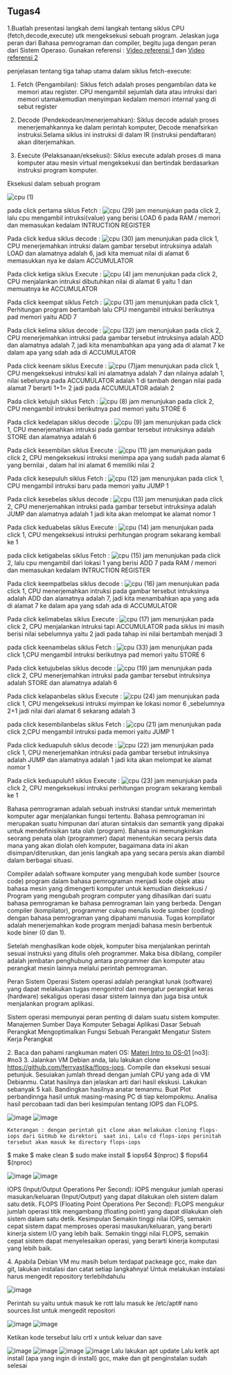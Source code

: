 ## Tugas4 



1.Buatlah presentasi langkah demi langkah tentang siklus CPU (fetch,decode,execute) utk mengeksekusi sebuah program. Jelaskan juga peran dari Bahasa pemrograman dan compiler, begitu juga dengan peran dari Sistem Operaso. Gunakan referensi : [Video referensi 1](https://www.youtube.com/watch?v=Z5JC9Ve1sfI) dan [Video referensi 2](https://www.youtube.com/watch?v=jFDMZpkUWCw)

penjelasan tentang tiga tahap utama dalam siklus fetch-execute:

1. Fetch (Pengambilan):
Siklus fetch adalah proses pengambilan data ke memori atau register. CPU mengambil sejumlah data atau intruksi dari memori utamakemudian menyimpan kedalam memori internal yang di sebut register

2. Decode (Pendekodean/menerjemahkan):
Siklus decode adalah proses menerjemahkannya ke dalam perintah komputer, Decode menafsirkan instruksi.Selama siklus ini instruksi di dalam IR (instruksi pendaftaran) akan diterjemahkan.

3. Execute (Pelaksanaan/eksekusi):
Siklus execute adalah  proses di mana komputer atau mesin virtual mengeksekusi dan bertindak berdasarkan instruksi program komputer.

Eksekusi dalam sebuah program

![cpu (1)](https://github.com/StalisAhmadSholeh/SysOP24-3123521010/assets/160557634/566da58b-c555-4807-b3d9-7147613118de)

pada click pertama siklus Fetch :
![cpu (29)](https://github.com/StalisAhmadSholeh/SysOP24-3123521010/assets/160557634/5210d90c-12a8-4912-82d2-7b53d37a7130)
jam menunjukan pada click 2, lalu cpu mengambil intruksi(value) yang berisi LOAD 6 pada RAM / memori  dan memasukan kedalam INTRUCTION REGISTER 

Pada click  kedua siklus decode :
![cpu (30)](https://github.com/StalisAhmadSholeh/SysOP24-3123521010/assets/160557634/70798991-c3bd-4c79-8060-69ec110bb8c3)
jam menunjukan pada click 1, CPU menerjemahkan intruksi dalam gambar tersebut intruksinya adalah LOAD dan alamatnya adalah 6, jadi kita memuat nilai di alamat 6 memasukkan nya ke dalam ACCUMULATOR  

Pada click  ketiga siklus Execute :
![cpu (4)](https://github.com/StalisAhmadSholeh/SysOP24-3123521010/assets/160557634/a16cc30f-c74e-4857-b7d6-e436fd97e7b3)
jam menunjukan pada click 2, CPU menjalankan intruksi dibutuhkan nilai di alamat 6 yaitu 1 dan memuatnya ke ACCUMULATOR

Pada click keempat siklus Fetch :
![cpu (31)](https://github.com/StalisAhmadSholeh/SysOP24-3123521010/assets/160557634/2889ad44-f000-4fb1-98c3-5c7d472dfa2c)
jam menunjukan pada click 1, Perhitungan program bertambah lalu CPU mengambil intruksi berikutnya pad memori yaitu ADD 7

Pada click  kelima siklus decode :
![cpu (32)](https://github.com/StalisAhmadSholeh/SysOP24-3123521010/assets/160557634/3ea4e250-40ac-43c7-a8c0-40311d4c68cb)
jam menunjukan pada click 2, CPU menerjemahkan intruksi pada gambar tersebut intruksinya adalah ADD dan alamatnya adalah 7, jadi kita menambahkan apa yang ada di alamat 7  ke dalam apa yang sdah ada di ACCUMULATOR  

Pada click  keenam siklus Execute :
![cpu (7)](https://github.com/StalisAhmadSholeh/SysOP24-3123521010/assets/160557634/6a7bce20-a0b9-4e5d-b71c-c8ef283581c3)jam menunjukan pada click 1, CPU mengeksekusi intruksi kali ini alamatnya adalah 7 dan nilainya adalah 1, nilai sebelunya pada ACCUMULATOR adalah 1  di tambah dengan nilai pada alamat 7 berarti 1+1= 2 jadi pada ACCUMULATOR adalah 2

Pada click ketujuh siklus Fetch :
![cpu (8)](https://github.com/StalisAhmadSholeh/SysOP24-3123521010/assets/160557634/51723973-c1d6-4709-b338-5f91268a25c9)
jam menunjukan pada click 2, CPU mengambil intruksi berikutnya pad memori yaitu STORE 6  

Pada click  kedelapan siklus decode :
![cpu (9)](https://github.com/StalisAhmadSholeh/SysOP24-3123521010/assets/160557634/9ea73b55-a2b0-4820-a5b9-a2137840c1c4)
jam menunjukan pada click 1,   CPU menerjemahkan intruksi pada gambar tersebut intruksinya adalah STORE dan alamatnya adalah 6

Pada click  kesembilan siklus Execute :
![cpu (11)](https://github.com/StalisAhmadSholeh/SysOP24-3123521010/assets/160557634/6a71490a-155f-4905-b566-799647eabd1d)
jam menunjukan pada click 2, CPU mengeksekusi intruksi menimpa apa yang sudah pada alamat 6 yang bernilai , dalam hal ini alamat 6 memiliki nilai 2 

Pada click kesepuluh siklus Fetch :
![cpu (12)](https://github.com/StalisAhmadSholeh/SysOP24-3123521010/assets/160557634/54917d43-8de6-4fba-b6a4-b3ee266049cf)
jam menunjukan pada click 1, CPU mengambil intruksi baru pada memori yaitu  JUMP 1

Pada click  kesebelas siklus decode :
![cpu (13)](https://github.com/StalisAhmadSholeh/SysOP24-3123521010/assets/160557634/08794a17-f990-4a96-b3e2-b32d3e3970a3)
jam menunjukan pada click 2, CPU menerjemahkan intruksi pada gambar tersebut intruksinya adalah JUMP dan alamatnya adalah 1 jadi kita akan melompat ke alamat nomor 1

Pada click  keduabelas siklus Execute :
![cpu (14)](https://github.com/StalisAhmadSholeh/SysOP24-3123521010/assets/160557634/7bd5443b-23c6-4304-8b9c-d09e4fde0c63)
jam menunjukan pada click 1, CPU mengeksekusi intruksi perhitungan program sekarang kembali ke 1

pada click ketigabelas siklus Fetch :
![cpu (15)](https://github.com/StalisAhmadSholeh/SysOP24-3123521010/assets/160557634/f7421e5b-716d-4ec9-9996-c71ee33a56b5)
jam menunjukan pada click 2, lalu cpu mengambil dari lokasi 1 yang berisi ADD 7 pada RAM / memori  dan memasukan kedalam INTRUCTION REGISTER 

Pada click  keempatbelas siklus decode :
![cpu (16)](https://github.com/StalisAhmadSholeh/SysOP24-3123521010/assets/160557634/632ca023-41d5-432a-ad82-6d0c707270c3)
jam menunjukan pada click 1,  CPU menerjemahkan intruksi pada gambar tersebut intruksinya adalah ADD dan alamatnya adalah 7, jadi kita menambahkan apa yang ada di alamat 7  ke dalam apa yang sdah ada di ACCUMULATOR  
 

Pada click  kelimabelas siklus Execute :
![cpu (17)](https://github.com/StalisAhmadSholeh/SysOP24-3123521010/assets/160557634/7b94a79b-c071-42ce-9854-4463e409b43f)
jam menunjukan pada click 2, CPU menjalankan intruksi tapi ACCUMULATOR pada siklus ini masih berisi nilai sebelumnya yaitu 2 jadi pada tahap ini nilai bertambah menjadi 3


pada click keenambelas siklus Fetch :
![cpu (33)](https://github.com/StalisAhmadSholeh/SysOP24-3123521010/assets/160557634/048e8bed-5a95-4c68-9050-128ed4572953)
jam menunjukan pada click 1,CPU mengambil intruksi berikutnya pad memori yaitu STORE 6 

Pada click  ketujubelas siklus decode :
![cpu (19)](https://github.com/StalisAhmadSholeh/SysOP24-3123521010/assets/160557634/4d4fe51a-28df-4441-9465-ee945b1793f7)
jam menunjukan pada click 2, CPU menerjemahkan intruksi pada gambar tersebut intruksinya adalah STORE dan alamatnya adalah 6
 
Pada click  kelapanbelas siklus Execute :
![cpu (24)](https://github.com/StalisAhmadSholeh/SysOP24-3123521010/assets/160557634/d5cc09e7-bef3-41b2-8899-0edbb7736169)
jam menunjukan pada click 1,  CPU mengeksekusi intruksi myimpan ke lokasi nomor 6 ,sebelumnya 2+1 jadi nilai dari alamat 6 sekarang adalah 3


pada click kesembilanbelas siklus Fetch :
![cpu (21)](https://github.com/StalisAhmadSholeh/SysOP24-3123521010/assets/160557634/f330df84-c88c-4362-9cbf-d205b3468a10)
jam menunjukan pada click 2,CPU mengambil intruksi  pada memori yaitu  JUMP 1

Pada click  keduapuluh siklus decode :
![cpu (22)](https://github.com/StalisAhmadSholeh/SysOP24-3123521010/assets/160557634/201367d0-d1ba-4ed2-b52d-c988dce70496)
jam menunjukan pada click 1, CPU menerjemahkan intruksi pada gambar tersebut intruksinya adalah JUMP dan alamatnya adalah 1 jadi kita akan melompat ke alamat nomor 1
 
Pada click  keduapuluh1 siklus Execute :
![cpu (23)](https://github.com/StalisAhmadSholeh/SysOP24-3123521010/assets/160557634/eb396340-96b9-4e75-abe7-4b8117ae9162)
jam menunjukan pada click 2,  CPU mengeksekusi intruksi perhitungan program sekarang kembali ke 1








Bahasa pemrograman adalah sebuah instruksi standar untuk memerintah komputer agar menjalankan fungsi tertentu. Bahasa pemrograman ini merupakan suatu himpunan dari aturan sintaksis dan semantik yang dipakai untuk mendefinisikan tata olah (program). Bahasa ini memungkinkan seorang penata olah (programmer) dapat menentukan secara persis data mana yang akan diolah oleh komputer, bagaimana data ini akan disimpan/diteruskan, dan jenis langkah apa yang secara persis akan diambil dalam berbagai situasi.

Compiler adalah software komputer yang mengubah kode sumber (source code) program dalam bahasa pemrograman menjadi kode objek atau bahasa mesin yang dimengerti komputer untuk kemudian dieksekusi / Program yang mengubah program computer yang dihasilkan dari suatu bahasa pemrograman ke bahasa pemrograman lain yang berbeda.
Dengan compiler (kompilator), programmer cukup menulis kode sumber (coding) dengan bahasa pemrograman yang dipahami manusia. Tugas kompilator adalah menerjemahkan kode program menjadi bahasa mesin berbentuk kode biner (0 dan 1).

Setelah menghasilkan kode objek, komputer bisa menjalankan perintah sesuai instruksi yang ditulis oleh programmer.
Maka bisa dibilang, compiler adalah jembatan penghubung antara programmer dan komputer atau perangkat mesin lainnya melalui perintah pemrograman.

Peran Sistem Operasi
Sistem operasi adalah perangkat lunak (software) yang dapat melakukan tugas mengontrol dan mengatur perangkat keras (hardware) sekaligus operasi dasar sistem lainnya dan juga bisa untuk menjalankan program aplikasi.

Sistem operasi mempunyai peran penting di dalam suatu sistem komputer.
Manajemen Sumber Daya Komputer
Sebagai Aplikasi Dasar Sebuah Perangkat
Mengoptimalkan Fungsi Sebuah Perangakt
Mengatur Sistem Kerja Perangkat

[no2]: #no2
2. Baca dan pahami rangkuman materi OS: [Materi Intro to OS-01](https://github.com/ferryastika/OS-01)
[no3]: #no3
3. Jalankan VM Debian anda, lalu lakukan clone https://github.com/ferryastika/flops-iops. Compile dan eksekusi sesuai petunjuk. Sesuiakan jumlah thread dengan jumlah CPU yang ada di VM Debianmu. Catat hasilnya dan jelaskan arti dari hasil ekskusi. Lakukan sebanyak 5 kali. Bandingkan hasilnya anatar temanmu. Buat Plot perbandinnga hasil untuk masing-masing PC di tiap kelompokmu. Analisa hasil percobaan tadi dan beri kesimpulan tentang IOPS dan FLOPS.

 
![image](https://github.com/StalisAhmadSholeh/SysOP24-3123521010/assets/160557634/5b4d656e-8515-4493-b161-287dfd6952af)
![image](https://github.com/StalisAhmadSholeh/SysOP24-3123521010/assets/160557634/13354f59-caea-4425-9bba-78b26ac534d8)

	Keterangan : dengan perintah git clone akan melakukan cloning flops-iops dari GitHub ke direktori  saat ini. Lalu cd flops-iops perinitah tersebut akan masuk ke directory flops-iops
  $ make
  $ make clean
  $ sudo make install
  $ iops64 $(nproc)
  $ flops64 $(nproc)
 
![image](https://github.com/StalisAhmadSholeh/SysOP24-3123521010/assets/160557634/cbe29999-80d0-40b0-b578-5640bd52aa48)
![image](https://github.com/StalisAhmadSholeh/SysOP24-3123521010/assets/160557634/6f0c8e81-24a7-4487-837b-500ace8d6c79)

IOPS (Input/Output Operations Per Second):
IOPS mengukur jumlah operasi masukan/keluaran (Input/Output) yang dapat dilakukan oleh sistem dalam satu detik.
FLOPS (Floating Point Operations Per Second):
FLOPS mengukur jumlah operasi titik mengambang (floating point) yang dapat dilakukan oleh sistem dalam satu detik.
Kesimpulan
Semakin tinggi nilai IOPS, semakin cepat sistem dapat memproses operasi masukan/keluaran, yang berarti kinerja sistem I/O yang lebih baik. Semakin tinggi nilai FLOPS, semakin cepat sistem dapat menyelesaikan operasi, yang berarti kinerja komputasi yang lebih baik.

 
[no4]: #no4
4.	Apabila Debian VM mu masih belum terdapat packeage gcc, make dan git, lakukan instalasi dan catat setiap langkahnya!
Untuk melakukan instalasi harus mengedit repository terlebihdahulu 
 
![image](https://github.com/StalisAhmadSholeh/SysOP24-3123521010/assets/160557634/2785efbe-fea1-4681-b271-96d16b41633b)

Perintah su yaitu untuk masuk ke rott lalu masuk ke /etc/apt# nano sources.list untuk mengedit repositori
 
![image](https://github.com/StalisAhmadSholeh/SysOP24-3123521010/assets/160557634/9e32a3e4-14e7-4d00-8882-d2392ea0082f)
![image](https://github.com/StalisAhmadSholeh/SysOP24-3123521010/assets/160557634/8494c88d-4bc3-4bb7-a9e7-208aad490ab9)
 
Ketikan kode tersebut lalu crtl x untuk keluar dan save
 
![image](https://github.com/StalisAhmadSholeh/SysOP24-3123521010/assets/160557634/175f49e9-f4d2-4719-99f8-ebfe451d88c7)
![image](https://github.com/StalisAhmadSholeh/SysOP24-3123521010/assets/160557634/b11c88c9-05f8-4206-9fa0-4d128e34de9c)
![image](https://github.com/StalisAhmadSholeh/SysOP24-3123521010/assets/160557634/88b7868d-13a8-4ddf-bcda-08ffdb6a65a0)
![image](https://github.com/StalisAhmadSholeh/SysOP24-3123521010/assets/160557634/486ab920-27be-4cf9-a5eb-43234f79aa9d)
Lalu lakukan apt update 
Lalu ketik apt install (apa yang ingin di install) gcc, make dan git
penginstalan sudah selesai
